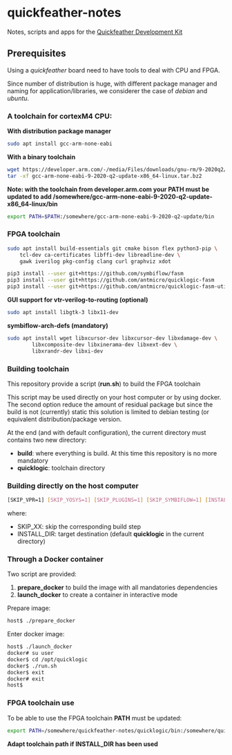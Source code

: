 # quickfeather-notes
Notes, scripts and apps for the [Quickfeather Development Kit](https://www.quicklogic.com/products/eos-s3/quickfeather-development-kit/)


## Prerequisites

Using a *quickfeather* board need to have tools to deal with CPU and
FPGA.

Since number of distribution is huge, with different package manager and naming
for application/libraries, we considerer the case of *debian* and *ubuntu*.

### A toolchain for cortexM4 CPU:

__With distribution package manager__
```bash
sudo apt install gcc-arm-none-eabi
```

__With a binary toolchain__
```bash
wget https://developer.arm.com/-/media/Files/downloads/gnu-rm/9-2020q2/gcc-arm-none-eabi-9-2020-q2-update-x86_64-linux.tar.bz2
tar -xf gcc-arm-none-eabi-9-2020-q2-update-x86_64-linux.tar.bz2
```

**Note: with the toolchain from developer.arm.com your PATH must be updated to
add /somewhere/gcc-arm-none-eabi-9-2020-q2-update-x86_64-linux/bin**
```bash
export PATH=$PATH:/somewhere/gcc-arm-none-eabi-9-2020-q2-update/bin
```

### FPGA toolchain

```bash
sudo apt install build-essentials git cmake bison flex python3-pip \
	tcl-dev ca-certificates libffi-dev libreadline-dev \
	gawk iverilog pkg-config clang curl graphviz xdot
```

```bash
pip3 install --user git+https://github.com/symbiflow/fasm
pip3 install --user git+https://github.com/antmicro/quicklogic-fasm
pip3 install --user git+https://github.com/antmicro/quicklogic-fasm-utils
```

**GUI support for vtr-verilog-to-routing (optional)**

```bash
sudo apt install libgtk-3 libx11-dev
```

**symbiflow-arch-defs (mandatory)**

```bash
sudo apt install wget libxcursor-dev libxcursor-dev libxdamage-dev \
        libxcomposite-dev libxinerama-dev libxext-dev \
        libxrandr-dev libxi-dev
```

### Building toolchain

This repository provide a script (**run.sh**) to build the FPGA toolchain

This script may be used directly on your host computer or by using docker.
The second option reduce the amount of residual package but since the build
is not (currently) static this solution is limited to debian testing (or
equivalent distribution/package version.

At the end (and with default configuration), the current directory must contains two new directory:
* **build**: where everything is build. At this time this repository is no more
  mandatory
* **quicklogic**: toolchain directory

### Building directly on the host computer

```bash
[SKIP_VPR=1] [SKIP_YOSYS=1] [SKIP_PLUGINS=1] [SKIP_SYMBIFLOW=1] [INSTALL_DIR=/somewhere] ./run.sh
```

where:
* SKIP_XX: skip the corresponding build step
* INSTALL_DIR: target destination (default **quicklogic** in the current
  directory)


### Through a Docker container

Two script are provided:

1. **prepare_docker** to build the image with all mandatories dependencies
2. **launch_docker** to create a container in interactive mode

Prepare image:
```bash
host$ ./prepare_docker
```

Enter docker image:
```bash
host$ ./launch_docker
docker# su user
docker$ cd /opt/quicklogic
docker$ ./run.sh
docker$ exit
docker# exit
host$
```

### FPGA toolchain use

To be able to use the FPGA toolchain **PATH** must be updated:
```bash
export PATH=/somewhere/quickfeather-notes/quicklogic/bin:/somewhere/quickfeather-notes/quicklogic/bin/python:$PATH
```

**Adapt toolchain path if INSTALL_DIR has been used**
